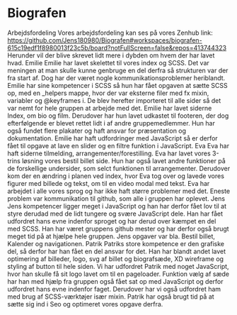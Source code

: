 # Biografen
Arbejdsfordeling 
Vores arbejdsfordeling kan ses på vores Zenhub link: https://github.com/Jens180980/Biografen#workspaces/biografen-615c19edf1f8980013f23c5b/board?notFullScreen=false&repos=413744323 
Herunder vil der blive skrevet lidt mere i dybden om hvem der har lavet hvad.
Emilie
Emilie har lavet skelettet til vores index og SCSS. Det var meningen at man skulle kunne genbruge en del derfra så strukturen var der fra start af. Dog har der været nogle kommunikationsproblemer heriblandt. Emilie har sine kompetencer i SCSS så hun har fået opgaven at sætte SCSS op, med en _helpers mappe, hvor der var eksterne filer med fx mixin, variabler og @keyframes i. De blev herefter importeret til alle sider så det var nemt for hele gruppen at arbejde med det. Emilie har lavet siderne Index, om bio og film. Derudover har hun lavet udkastet til footeren, der dog efterfølgende er blevet rettet lidt i af andre gruppemedlemmer. Hun har også fundet flere plakater og haft ansvar for præsentation og dokumentation. Emilie har haft udfordringer med JavaScript så er derfor fået til opgave at lave en slider og en filtre funktion i JavaScript. 
Eva
Eva har haft siderne tilmelding, arrangementer/forestilling. Eva har lavet vores 3-trins løsning vores bestil billet side. Hun har også lavet andre funktioner på de forskellige undersider, som selct funktionen til arrangementer. Derudover kom der en ændring i planen ved index, hvor Eva tog over og lavede vores figurer med billede og tekst, om til en video modal med tekst. Eva har arbejdet i alle vores sprog og har ikke haft større problemer med det. Eneste problem var kommunikation til github, som alle i gruppen har oplevet.
Jens
Jens kompetencer ligger meget i JavaScript og han har derfor fået lov til at styre derudad med de lidt tungere og svære JavaScript dele. Han har fået udfordret hans evne indenfor sproget og har derud over kæmpet en del med SCSS. Han har været gruppens github mester og har derfor også brugt meget tid på at hjælpe hele gruppen. Jens opgaver var bla. Bestil billet, Kalender og navigationen.
Patrik 
Patriks store kompetence er den grafiske del, så derfor har han fået en del ansvar for det. Han har blandt andet lavet optimering af billeder, logo, svg af billet og biografsæde, XD wireframe og styling af button til hele siden. Vi har udfordret Patrik med noget JavaScript, hvor han skulle få sit logo lavet om til en pageloader. Funktion vælg af sæde har han med hjælp fra gruppen også fået sat op med JavaScript og derfor udfordret hans evne indenfor faget. Derudover har vi også udfordret ham med brug af SCSS-værktøjer især mixin. Patrik har også brugt tid på at sætte sig ind i Seo og optimeret vores opgave derfra.
 
